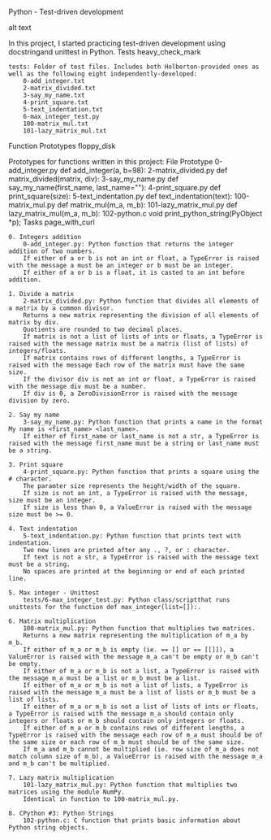 Python - Test-driven development

alt text

In this project, I started practicing test-driven development using docstringand unittest in Python.
Tests heavy_check_mark

    tests: Folder of test files. Includes both Holberton-provided ones as well as the following eight independently-developed:
        0-add_integer.txt
        2-matrix_divided.txt
        3-say_my_name.txt
        4-print_square.txt
        5-text_indentation.txt
        6-max_integer_test.py
        100-matrix_mul.txt
        101-lazy_matrix_mul.txt

Function Prototypes floppy_disk

Prototypes for functions written in this project:
File 	Prototype
0-add_integer.py 	def add_integer(a, b=98):
2-matrix_divided.py 	def matrix_divided(matrix, div):
3-say_my_name.py 	def say_my_name(first_name, last_name=""):
4-print_square.py 	def print_square(size):
5-text_indentation.py 	def text_indentation(text):
100-matrix_mul.py 	def matrix_mul(m_a, m_b):
101-lazy_matrix_mul.py 	def lazy_matrix_mul(m_a, m_b):
102-python.c 	void print_python_string(PyObject *p);
Tasks page_with_curl

    0. Integers addition
        0-add_integer.py: Python function that returns the integer addition of two numbers.
        If either of a or b is not an int or float, a TypeError is raised with the message a must be an integer or b must be an integer.
        If either of a or b is a float, it is casted to an int before addition.

    1. Divide a matrix
        2-matrix_divided.py: Python function that divides all elements of a matrix by a common divisor.
        Returns a new matrix representing the division of all elements of matrix by div.
        Quotients are rounded to two decimal places.
        If matrix is not a list of lists of ints or floats, a TypeError is raised with the message matrix must be a matrix (list of lists) of integers/floats.
        If matrix contains rows of different lengths, a TypeError is raised with the message Each row of the matrix must have the same size.
        If the divisor div is not an int or float, a TypeError is raised with the message div must be a number.
        If div is 0, a ZeroDivisionError is raised with the message division by zero.

    2. Say my name
        3-say_my_name.py: Python function that prints a name in the format My name is <first_name> <last_name>.
        If either of first_name or last_name is not a str, a TypeError is raised with the message first_name must be a string or last_name must be a string.

    3. Print square
        4-print_square.py: Python function that prints a square using the # character.
        The paramter size represents the height/width of the square.
        If size is not an int, a TypeError is raised with the message, size must be an integer.
        If size is less than 0, a ValueError is raised with the message size must be >= 0.

    4. Text indentation
        5-text_indentation.py: Python function that prints text with indentation.
        Two new lines are printed after any ., ?, or : character.
        If text is not a str, a TypeError is raised with the message text must be a string.
        No spaces are printed at the beginning or end of each printed line.

    5. Max integer - Unittest
        tests/6-max_integer_test.py: Python class/scriptthat runs unittests for the function def max_integer(list=[]):.

    6. Matrix multiplication
        100-matrix_mul.py: Python function that multiplies two matrices.
        Returns a new matrix representing the multiplication of m_a by m_b.
        If either of m_a or m_b is empty (ie. == [] or == [[]]), a ValueError is raised with the message m_a can't be empty or m_b can't be empty.
        If either of m_a or m_b is not a list, a TypeError is raised with the message m_a must be a list or m_b must be a list.
        If either of m_a or m_b is not a list of lists, a TypeError is raised with the message m_a must be a list of lists or m_b must be a list of lists.
        If either of m_a or m_b is not a list of lists of ints or floats, a TypeError is raised with the message m_a should contain only integers or floats or m_b should contain only integers or floats.
        If either of m_a or m_b contains rows of different lengths, a TypeError is raised with the message each row of m_a must should be of the same size or each row of m_b must should be of the same size.
        If m_a and m_b cannot be multiplied (ie. row size of m_a does not match column size of m_b), a ValueError is raised with the message m_a and m_b can't be multiplied.

    7. Lazy matrix multiplication
        101-lazy_matrix_mul.py: Python function that multiplies two matrices using the module NumPy.
        Identical in function to 100-matrix_mul.py.

    8. CPython #3: Python Strings
        102-python.c: C function that prints basic information about Python string objects.
